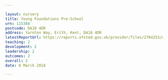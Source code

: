 ```yaml
---

layout: nursery
title: Young Foundations Pre-School
urn: 115384
postcode: DA18 4DR
address: Yarnton Way, Erith, Kent, DA18 4DR
latestReportUrl: https://reports.ofsted.gov.uk/provider/files/2764253/urn/115384.pdf
teaching: 2
development: 2
leadership: 2
outcomes: 2
overall: 2
date: 8 March 2018

---
```

